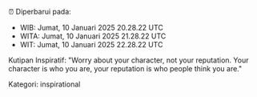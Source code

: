 ⏰ Diperbarui pada:
- WIB: Jumat, 10 Januari 2025 20.28.22 UTC
- WITA: Jumat, 10 Januari 2025 21.28.22 UTC
- WIT: Jumat, 10 Januari 2025 22.28.22 UTC

Kutipan Inspiratif:
"Worry about your character, not your reputation. Your character is who you are, your reputation is who people think you are."


Kategori: inspirational

